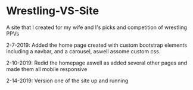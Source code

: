 # Wrestling-VS-Site
A site that I created for my wife and I's picks and competition of wrestling PPVs

2-7-2019: Added the home page created with custom bootstrap elements including a navbar, and a carousel, aswell assome custom css.

2-10-2019: Redid the homepage aswell as added several other pages and made them all mobile responsive

2-14-2019: Version one of the site up and running

